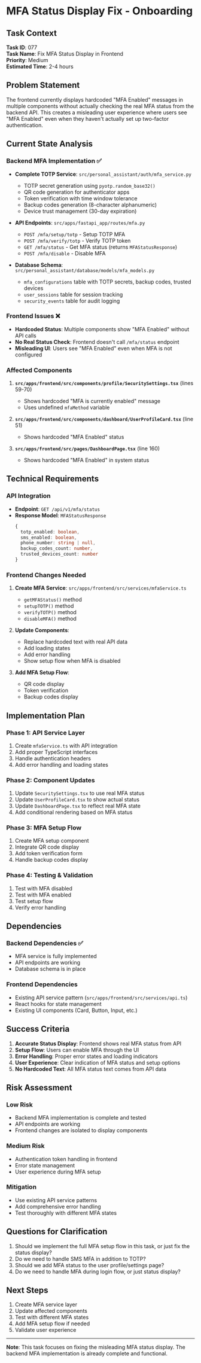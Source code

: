 # MFA Status Display Fix - Onboarding

## Task Context

**Task ID**: 077  
**Task Name**: Fix MFA Status Display in Frontend  
**Priority**: Medium  
**Estimated Time**: 2-4 hours

## Problem Statement

The frontend currently displays hardcoded "MFA Enabled" messages in multiple components without actually checking the real MFA status from the backend API. This creates a misleading user experience where users see "MFA Enabled" even when they haven't actually set up two-factor authentication.

## Current State Analysis

### Backend MFA Implementation ✅

- **Complete TOTP Service**: `src/personal_assistant/auth/mfa_service.py`

  - TOTP secret generation using `pyotp.random_base32()`
  - QR code generation for authenticator apps
  - Token verification with time window tolerance
  - Backup codes generation (8-character alphanumeric)
  - Device trust management (30-day expiration)

- **API Endpoints**: `src/apps/fastapi_app/routes/mfa.py`

  - `POST /mfa/setup/totp` - Setup TOTP MFA
  - `POST /mfa/verify/totp` - Verify TOTP token
  - `GET /mfa/status` - Get MFA status (returns `MFAStatusResponse`)
  - `POST /mfa/disable` - Disable MFA

- **Database Schema**: `src/personal_assistant/database/models/mfa_models.py`
  - `mfa_configurations` table with TOTP secrets, backup codes, trusted devices
  - `user_sessions` table for session tracking
  - `security_events` table for audit logging

### Frontend Issues ❌

- **Hardcoded Status**: Multiple components show "MFA Enabled" without API calls
- **No Real Status Check**: Frontend doesn't call `/mfa/status` endpoint
- **Misleading UI**: Users see "MFA Enabled" even when MFA is not configured

### Affected Components

1. **`src/apps/frontend/src/components/profile/SecuritySettings.tsx`** (lines 59-70)

   - Shows hardcoded "MFA is currently enabled" message
   - Uses undefined `mfaMethod` variable

2. **`src/apps/frontend/src/components/dashboard/UserProfileCard.tsx`** (line 51)

   - Shows hardcoded "MFA Enabled" status

3. **`src/apps/frontend/src/pages/DashboardPage.tsx`** (line 160)
   - Shows hardcoded "MFA Enabled" in system status

## Technical Requirements

### API Integration

- **Endpoint**: `GET /api/v1/mfa/status`
- **Response Model**: `MFAStatusResponse`
  ```typescript
  {
    totp_enabled: boolean,
    sms_enabled: boolean,
    phone_number: string | null,
    backup_codes_count: number,
    trusted_devices_count: number
  }
  ```

### Frontend Changes Needed

1. **Create MFA Service**: `src/apps/frontend/src/services/mfaService.ts`

   - `getMFAStatus()` method
   - `setupTOTP()` method
   - `verifyTOTP()` method
   - `disableMFA()` method

2. **Update Components**:

   - Replace hardcoded text with real API data
   - Add loading states
   - Add error handling
   - Show setup flow when MFA is disabled

3. **Add MFA Setup Flow**:
   - QR code display
   - Token verification
   - Backup codes display

## Implementation Plan

### Phase 1: API Service Layer

1. Create `mfaService.ts` with API integration
2. Add proper TypeScript interfaces
3. Handle authentication headers
4. Add error handling and loading states

### Phase 2: Component Updates

1. Update `SecuritySettings.tsx` to use real MFA status
2. Update `UserProfileCard.tsx` to show actual status
3. Update `DashboardPage.tsx` to reflect real MFA state
4. Add conditional rendering based on MFA status

### Phase 3: MFA Setup Flow

1. Create MFA setup component
2. Integrate QR code display
3. Add token verification form
4. Handle backup codes display

### Phase 4: Testing & Validation

1. Test with MFA disabled
2. Test with MFA enabled
3. Test setup flow
4. Verify error handling

## Dependencies

### Backend Dependencies ✅

- MFA service is fully implemented
- API endpoints are working
- Database schema is in place

### Frontend Dependencies

- Existing API service pattern (`src/apps/frontend/src/services/api.ts`)
- React hooks for state management
- Existing UI components (Card, Button, Input, etc.)

## Success Criteria

1. **Accurate Status Display**: Frontend shows real MFA status from API
2. **Setup Flow**: Users can enable MFA through the UI
3. **Error Handling**: Proper error states and loading indicators
4. **User Experience**: Clear indication of MFA status and setup options
5. **No Hardcoded Text**: All MFA status text comes from API data

## Risk Assessment

### Low Risk

- Backend MFA implementation is complete and tested
- API endpoints are working
- Frontend changes are isolated to display components

### Medium Risk

- Authentication token handling in frontend
- Error state management
- User experience during MFA setup

### Mitigation

- Use existing API service patterns
- Add comprehensive error handling
- Test thoroughly with different MFA states

## Questions for Clarification

1. Should we implement the full MFA setup flow in this task, or just fix the status display?
2. Do we need to handle SMS MFA in addition to TOTP?
3. Should we add MFA status to the user profile/settings page?
4. Do we need to handle MFA during login flow, or just status display?

## Next Steps

1. Create MFA service layer
2. Update affected components
3. Test with different MFA states
4. Add MFA setup flow if needed
5. Validate user experience

---

**Note**: This task focuses on fixing the misleading MFA status display. The backend MFA implementation is already complete and functional.
